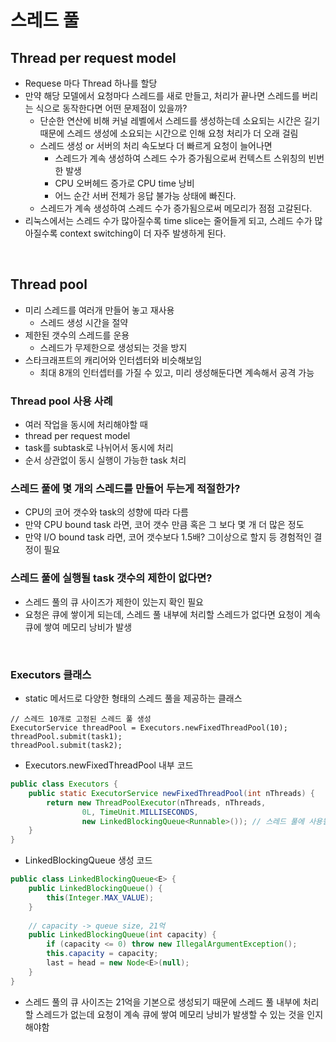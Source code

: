 # 스레드 풀
## Thread per request model
- Requese 마다 Thread 하나를 할당
- 만약 해당 모델에서 요청마다 스레드를 새로 만들고, 처리가 끝나면 스레드를 버리는 식으로 동작한다면 어떤 문제점이 있을까?
  - 단순한 연산에 비해 커널 레벨에서 스레드를 생성하는데 소요되는 시간은 길기 때문에 스레드 생성에 소요되는 시간으로 인해 요청 처리가 더 오래 걸림
  - 스레드 생성 or 서버의 처리 속도보다 더 빠르게 요청이 늘어나면
    - 스레드가 계속 생성하여 스레드 수가 증가됨으로써 컨텍스트 스위칭의 빈번한 발생
    - CPU 오버헤드 증가로 CPU time 낭비
    - 어느 순간 서버 전체가 응답 불가능 상태에 빠진다.
  - 스레드가 계속 생성하여 스레드 수가 증가됨으로써 메모리가 점점 고갈된다.
- 리눅스에서는 스레드 수가 많아질수록 time slice는 줄어들게 되고, 스레드 수가 많아질수록 context switching이 더 자주 발생하게 된다.

<br>

## Thread pool
- 미리 스레드를 여러개 만들어 놓고 재사용
  - 스레드 생성 시간을 절약
- 제한된 갯수의 스레드를 운용
  - 스레드가 무제한으로 생성되는 것을 방지
- 스타크래프트의 캐리어와 인터셉터와 비슷해보임
  - 최대 8개의 인터셉터를 가질 수 있고, 미리 생성해둔다면 계속해서 공격 가능

### Thread pool 사용 사례
- 여러 작업을 동시에 처리해야할 때
- thread per request model
- task를 subtask로 나뉘어서 동시에 처리
- 순서 상관없이 동시 실행이 가능한 task 처리

### 스레드 풀에 몇 개의 스레드를 만들어 두는게 적절한가?
- CPU의 코어 갯수와 task의 성향에 따라 다름
- 만약 CPU bound task 라면, 코어 갯수 만큼 혹은 그 보다 몇 개 더 많은 정도
- 만약 I/O bound task 라면, 코어 갯수보다 1.5배? 그이상으로 할지 등 경험적인 결정이 필요

### 스레드 풀에 실행될 task 갯수의 제한이 없다면?
- 스레드 풀의 큐 사이즈가 제한이 있는지 확인 필요
- 요청은 큐에 쌓이게 되는데, 스레드 풀 내부에 처리할 스레드가 없다면 요청이 계속 큐에 쌓여 메모리 낭비가 발생

<br>

### Executors 클래스
- static 메서드로 다양한 형태의 스레드 풀을 제공하는 클래스
```
// 스레드 10개로 고정된 스레드 풀 생성
ExecutorService threadPool = Executors.newFixedThreadPool(10);
threadPool.submit(task1);
threadPool.submit(task2);
```
- Executors.newFixedThreadPool 내부 코드
```java
public class Executors {
    public static ExecutorService newFixedThreadPool(int nThreads) {
        return new ThreadPoolExecutor(nThreads, nThreads,
                0L, TimeUnit.MILLISECONDS,
                new LinkedBlockingQueue<Runnable>()); // 스레드 풀에 사용될 큐
    }
}
```
- LinkedBlockingQueue 생성 코드
```java
public class LinkedBlockingQueue<E> { 
    public LinkedBlockingQueue() {
        this(Integer.MAX_VALUE);
    }
    
    // capacity -> queue size, 21억
    public LinkedBlockingQueue(int capacity) {
        if (capacity <= 0) throw new IllegalArgumentException();
        this.capacity = capacity;
        last = head = new Node<E>(null);
    }
}
```
- 스레드 풀의 큐 사이즈는 21억을 기본으로 생성되기 때문에 스레드 풀 내부에 처리할 스레드가 없는데 요청이 계속 큐에 쌓여 메모리 낭비가 발생할 수 있는 것을 인지해야함

